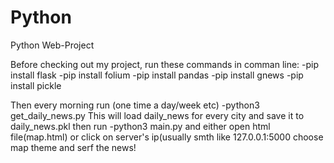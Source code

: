 # Python
Python Web-Project

Before checking out my project, run these commands in comman line:
-pip install flask
-pip install folium
-pip install pandas
-pip install gnews
-pip install pickle

Then every morning run (one time a day/week etc) 
-python3 get_daily_news.py
This will load daily_news for every city and save it to daily_news.pkl
then run
-python3 main.py and either open html file(map.html) or click on server's ip(usually smth like 127.0.0.1:5000
choose map theme and serf the news!
